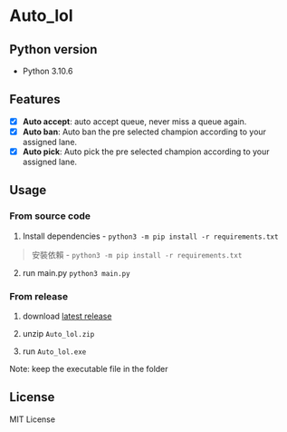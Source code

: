 # Auto_lol

## Python version
- Python 3.10.6

## Features

- [x] **Auto accept**: auto accept queue, never miss a queue again.
- [x] **Auto ban**: Auto ban the pre selected champion according to your assigned lane.
- [x] **Auto pick**: Auto pick the pre selected champion according to your assigned lane.

## Usage
### From source code
1. Install dependencies - `python3 -m pip install -r requirements.txt`

>安裝依賴 - `python3 -m pip install -r requirements.txt`

2. run main.py `python3 main.py` 

### From release
1. download [latest release][1]

2. unzip `Auto_lol.zip`

3. run `Auto_lol.exe`

Note: keep the executable file in the folder

## License

MIT License

[1]:[https://github.com/berniewu2/auto_lol/releases/latest]